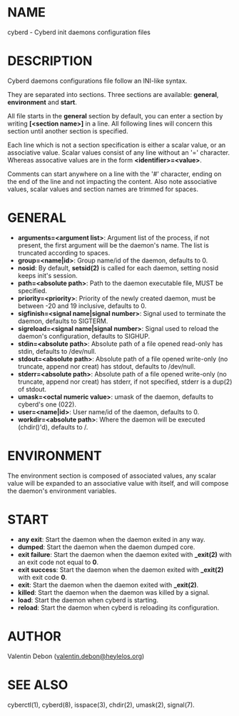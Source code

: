 # NAME

cyberd - Cyberd init daemons configuration files

# DESCRIPTION

Cyberd daemons configurations file follow an INI-like syntax.

They are separated into sections. Three sections are available: **general**, **environment** and **start**.

All file starts in the **general** section by default, you can enter a section by writing **[\<section name\>]** in a line. All following lines will concern this section until another section is specified.

Each line which is not a section specification is either a scalar value, or an associative value. Scalar values consist of any line without an '=' character. Whereas assocative values are in the form **\<identifier\>=\<value\>**.

Comments can start anywhere on a line with the '#' character, ending on the end of the line and not impacting the content. Also note associative values, scalar values and section names are trimmed for spaces.

# GENERAL
- **arguments=\<argument list\>**: Argument list of the process, if not present, the first argument will be the daemon's name. The list is truncated according to spaces.
- **group=\<name|id\>**: Group name/id of the daemon, defaults to 0.
- **nosid**: By default, **setsid(2)** is called for each daemon, setting nosid keeps init's session.
- **path=\<absolute path\>**: Path to the daemon executable file, MUST be specified.
- **priority=\<priority\>**: Priority of the newly created daemon, must be between -20 and 19 inclusive, defaults to 0.
- **sigfinish=\<signal name|signal number\>**: Signal used to terminate the daemon, defaults to SIGTERM.
- **sigreload=\<signal name|signal number\>**: Signal used to reload the daemon's configuration, defaults to SIGHUP.
- **stdin=\<absolute path\>**: Absolute path of a file opened read-only has stdin, defaults to /dev/null.
- **stdout=\<absolute path\>**: Absolute path of a file opened write-only (no truncate, append nor creat) has stdout, defaults to /dev/null.
- **stderr=\<absolute path\>**: Absolute path of a file opened write-only (no truncate, append nor creat) has stderr, if not specified, stderr is a dup(2) of stdout.
- **umask=\<octal numeric value\>**: umask of the daemon, defaults to cyberd's one (022).
- **user=\<name|id\>**: User name/id of the daemon, defaults to 0.
- **workdir=\<absolute path\>**: Where the daemon will be executed (chdir()'d), defaults to /.

# ENVIRONMENT
The environment section is composed of associated values, any scalar value will be expanded to an associative value with itself, and will compose the daemon's environment variables.

# START
- **any exit**: Start the daemon when the daemon exited in any way.
- **dumped**: Start the daemon when the daemon dumped core.
- **exit failure**: Start the daemon when the daemon exited with **_exit(2)** with an exit code not equal to **0**.
- **exit success**: Start the daemon when the daemon exited with **_exit(2)** with exit code **0**.
- **exit**: Start the daemon when the daemon exited with **_exit(2)**.
- **killed**: Start the daemon when the daemon was killed by a signal.
- **load**: Start the daemon when cyberd is starting.
- **reload**: Start the daemon when cyberd is reloading its configuration.

# AUTHOR
Valentin Debon (valentin.debon@heylelos.org)

# SEE ALSO
cyberctl(1), cyberd(8), isspace(3), chdir(2), umask(2), signal(7).

